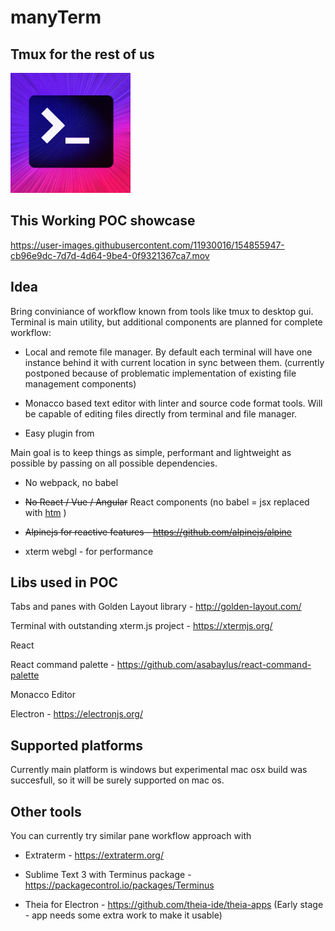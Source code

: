# manyTerm

## Tmux for the rest of us

<img src="./assets/out/terminal.png" style="width: 192px;" />

## This Working POC showcase

https://user-images.githubusercontent.com/11930016/154855947-cb96e9dc-7d7d-4d64-9be4-0f9321367ca7.mov

## Idea

Bring conviniance of workflow known from tools like tmux to desktop gui.
Terminal is main utility, but additional components are planned for complete workflow:

- Local and remote file manager.
  By default each terminal will have one instance behind it with current location in sync between them. (currently postponed because of problematic implementation of existing file management components)

- Monacco based text editor with linter and source code format tools.
  Will be capable of editing files directly from terminal and file manager.

- Easy plugin from

Main goal is to keep things as simple, performant and lightweight as possible by passing on all possible dependencies.

- No webpack, no babel

- ~~No React / Vue / Angular~~ React components (no babel = jsx replaced with [htm](https://github.com/developit/htm) )

- ~~Alpinejs for reactive features - https://github.com/alpinejs/alpine~~

- xterm webgl - for performance

## Libs used in POC

Tabs and panes with Golden Layout library - http://golden-layout.com/

Terminal with outstanding xterm.js project - https://xtermjs.org/

React

React command palette - https://github.com/asabaylus/react-command-palette

Monacco Editor

Electron - https://electronjs.org/

## Supported platforms

Currently main platform is windows but experimental mac osx build was succesfull, so it will be surely supported on mac os.

## Other tools

You can currently try similar pane workflow approach with

- Extraterm - https://extraterm.org/

- Sublime Text 3 with Terminus package - https://packagecontrol.io/packages/Terminus

- Theia for Electron - https://github.com/theia-ide/theia-apps
  (Early stage - app needs some extra work to make it usable)
